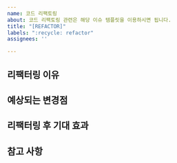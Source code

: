 ```yaml
---
name: 코드 리팩토링
about: 코드 리팩토링 관련은 해당 이슈 템플릿을 이용하시면 됩니다.
title: "[REFACTOR]"
labels: ":recycle: refactor"
assignees: ''

---
```


<!-- 리팩터링이 필요한 코드나 기능에 대한 간략한 설명을 적어주세요. -->

## 리팩터링 이유
<!-- 리팩터링을 진행하려는 명확한 이유를 설명해주세요. 예를 들어, 성능 개선, 가독성 향상, 유지보수 용이성 증가 등이 있습니다. -->

## 예상되는 변경점
<!-- 리팩터링을 통해 변경될 코드의 범위나 로직, 구조 등에 대한 설명을 적어주세요. -->

## 리팩터링 후 기대 효과
<!-- 리팩터링을 통해 기대하는 효과나 이점을 구체적으로 적어주세요. -->

## 참고 사항
<!-- 리팩터링 과정에서 참고할 문서, 이슈, PR 등이 있다면 링크를 포함해주세요. -->

<!-- 기타 리팩터링과 관련된 사항이 있다면 추가해주세요. -->